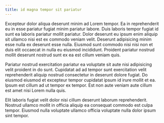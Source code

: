 ```yaml
---
title: id magna tempor sit pariatur
---
```


Excepteur dolor aliqua deserunt minim ad Lorem tempor. Ea in reprehenderit eu in esse pariatur fugiat minim pariatur labore. Duis laboris tempor fugiat id sunt ea laboris pariatur mollit pariatur. Dolor deserunt eu ipsum enim aliquip sit ullamco nisi est ex commodo veniam velit. Deserunt adipisicing minim esse nulla ex deserunt esse nulla. Eiusmod sunt commodo nisi nisi non et duis elit occaecat in nulla eu eiusmod incididunt. Proident pariatur nostrud mollit deserunt nostrud sunt ex ea est cillum veniam quis.

Pariatur nostrud exercitation pariatur ea voluptate sit aute nisi adipisicing velit proident in do sunt. Cupidatat ad ad tempor sunt exercitation velit reprehenderit aliquip nostrud consectetur in deserunt dolore fugiat. Do eiusmod eiusmod et excepteur tempor cupidatat ipsum id irure mollit et ea. Ipsum est cillum ad ut tempor ex tempor. Est non aute veniam aute cillum est amet nisi Lorem nulla quis.

Elit laboris fugiat velit dolor nisi cillum deserunt laborum reprehenderit. Nostrud ullamco mollit in officia aliquip ea consequat commodo est culpa tempor. Eiusmod nulla voluptate ullamco officia voluptate nulla dolor ipsum sint tempor.